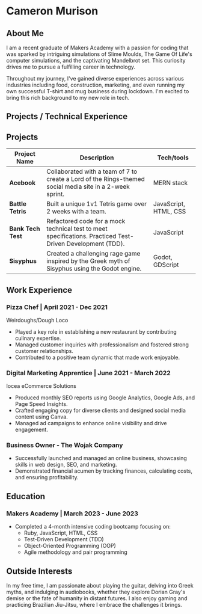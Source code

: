 # Cameron Murison

## About Me

I am a recent graduate of Makers Academy with a passion for coding that was sparked by intriguing simulations of Slime Moulds, The Game Of Life's computer simulations, and the captivating Mandelbrot set. This curiosity drives me to pursue a fulfilling career in technology.

Throughout my journey, I've gained diverse experiences across various industries including food, construction, marketing, and even running my own successful T-shirt and mug business during lockdown. I'm excited to bring this rich background to my new role in tech.

## Projects / Technical Experience

## Projects

| Project Name       | Description                                                   | Tech/tools                            |
| ------------------ | ------------------------------------------------------------- | ------------------------------------- |
| **Acebook**        | Collaborated with a team of 7 to create a Lord of the Rings-themed social media site in a 2-week sprint. | MERN stack                            |
| **Battle Tetris**  | Built a unique 1v1 Tetris game over 2 weeks with a team.      | JavaScript, HTML, CSS                 |
| **Bank Tech Test** | Refactored code for a mock technical test to meet specifications. Practiced Test-Driven Development (TDD). | JavaScript                           |
| **Sisyphus**       | Created a challenging rage game inspired by the Greek myth of Sisyphus using the Godot engine. | Godot, GDScript                      |


## Work Experience

### Pizza Chef | April 2021 - Dec 2021
Weirdoughs/Dough Loco
- Played a key role in establishing a new restaurant by contributing culinary expertise.
- Managed customer inquiries with professionalism and fostered strong customer relationships.
- Contributed to a positive team dynamic that made work enjoyable.

### Digital Marketing Apprentice | June 2021 - March 2022
Iocea eCommerce Solutions
- Produced monthly SEO reports using Google Analytics, Google Ads, and Page Speed Insights.
- Crafted engaging copy for diverse clients and designed social media content using Canva.
- Managed ad campaigns to enhance online visibility and drive engagement.

### Business Owner - The Wojak Company
- Successfully launched and managed an online business, showcasing skills in web design, SEO, and marketing.
- Demonstrated financial acumen by tracking finances, calculating costs, and ensuring profitability.

## Education

### Makers Academy | March 2023 - June 2023
- Completed a 4-month intensive coding bootcamp focusing on:
  - Ruby, JavaScript, HTML, CSS
  - Test-Driven Development (TDD)
  - Object-Oriented Programming (OOP)
  - Agile methodology and pair programming

## Outside Interests

In my free time, I am passionate about playing the guitar, delving into Greek myths, and indulging in audiobooks, whether they explore Dorian Gray's demise or the fate of humanity in distant futures. I also enjoy gaming and practicing Brazilian Jiu-Jitsu, where I embrace the challenges it brings.
